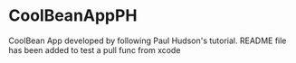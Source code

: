 # CoolBeanAppPH
CoolBean App developed by following Paul Hudson's tutorial. 
README file has been added to test a pull func from xcode
